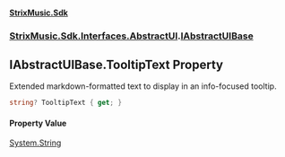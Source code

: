 #### [StrixMusic.Sdk](./index.md 'index')
### [StrixMusic.Sdk.Interfaces.AbstractUI](./StrixMusic-Sdk-Interfaces-AbstractUI.md 'StrixMusic.Sdk.Interfaces.AbstractUI').[IAbstractUIBase](./StrixMusic-Sdk-Interfaces-AbstractUI-IAbstractUIBase.md 'StrixMusic.Sdk.Interfaces.AbstractUI.IAbstractUIBase')
## IAbstractUIBase.TooltipText Property
Extended markdown-formatted text to display in an info-focused tooltip.  
```csharp
string? TooltipText { get; }
```
#### Property Value
[System.String](https://docs.microsoft.com/en-us/dotnet/api/System.String 'System.String')  
